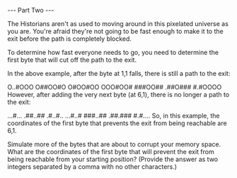 --- Part Two ---

The Historians aren't as used to moving around in this pixelated universe as you are. You're afraid they're not going to be fast enough to make it to the exit before the path is completely blocked.

To determine how fast everyone needs to go, you need to determine the first byte that will cut off the path to the exit.

In the above example, after the byte at 1,1 falls, there is still a path to the exit:

O..#OOO
O##OO#O
O#OO#OO
OOO#OO#
###OO##
.##O###
#.#OOOO
However, after adding the very next byte (at 6,1), there is no longer a path to the exit:

...#...
.##..##
.#..#..
...#..#
###..##
.##.###
#.#....
So, in this example, the coordinates of the first byte that prevents the exit from being reachable are 6,1.

Simulate more of the bytes that are about to corrupt your memory space. What are the coordinates of the first byte that will prevent the exit from being reachable from your starting position? (Provide the answer as two integers separated by a comma with no other characters.)

